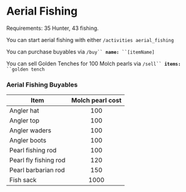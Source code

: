 # Aerial Fishing

Requirements: 35 Hunter, 43 fishing.

You can start aerial fishing with either `/activities aerial_fishing`

You can purchase buyables via `/buy`` `**`name:`**` ``[itemName]`

You can sell Golden Tenches for 100 Molch pearls via `/sell`` `**`items:`**` ``golden tench`

### Aerial Fishing Buyables

| **Item**              | **Molch pearl cost** |
| --------------------- | :------------------: |
| Angler hat            |          100         |
| Angler top            |          100         |
| Angler waders         |          100         |
| Angler boots          |          100         |
| Pearl fishing rod     |          100         |
| Pearl fly fishing rod |          120         |
| Pearl barbarian rod   |          150         |
| Fish sack             |         1000         |
